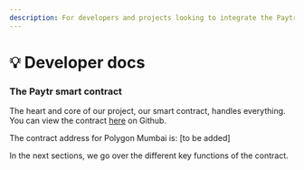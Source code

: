 ```yaml
---
description: For developers and projects looking to integrate the Paytr protocol
---
```


# 💡 Developer docs

### The Paytr smart contract

The heart and core of our project, our smart contract, handles everything.\
You can view the contract [here](https://github.com/paytr-protocol/contracts/blob/main/contracts/Paytr.sol) on Github.

The contract address for Polygon Mumbai is: \[to be added]

In the next sections, we go over the different key functions of the contract.
